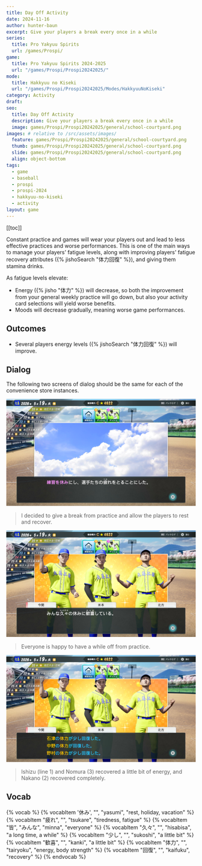 ```yaml
---
title: Day Off Activity
date: 2024-11-16
author: hunter-baun
excerpt: Give your players a break every once in a while
series:
  title: Pro Yakyuu Spirits
  url: /games/Prospi/
game: 
  title: Pro Yakyuu Spirits 2024-2025
  url: "/games/Prospi/Prospi20242025/"
mode: 
  title: Hakkyuu no Kiseki
  url: "/games/Prospi/Prospi20242025/Modes/HakkyuuNoKiseki"
category: Activity
draft: 
seo:
  title: Day Off Activity
  description: Give your players a break every once in a while
  image: games/Prospi/Prospi20242025/general/school-courtyard.png
images: # relative to /src/assets/images/
  feature: games/Prospi/Prospi20242025/general/school-courtyard.png
  thumb: games/Prospi/Prospi20242025/general/school-courtyard.png
  slide: games/Prospi/Prospi20242025/general/school-courtyard.png
  align: object-bottom
tags:
  - game
  - baseball
  - prospi
  - prospi-2024
  - hakkyuu-no-kiseki
  - activity
layout: game
---
```

[[toc]]

Constant practice and games will wear your players out and lead to less effective practices and worse performances. This is one of the main ways to manage your players' fatigue levels, along with improving players' fatigue recovery attributes ({% jishoSearch "体力回復" %}), and giving them stamina drinks.

As fatigue levels elevate:
- Energy ({% jisho "体力" %}) will decrease, so both the improvement from your general weekly practice will go down, but also your activity card selections will yield worse benefits.
- Moods will decrease gradually, meaning worse game performances.

## Outcomes
- Several players energy levels ({% jishoSearch "体力回復" %}) will improve.

## Dialog
The following two screens of dialog should be the same for each of the convenience store instances.

![Giving players the day off](/assets/images/games/Prospi/Prospi20242025/HakkyuNoKiseki/Activities/Day-Off/day-off-dialog-1.png)
> I decided to give a break from practice and allow the players to rest and recover.

![Players are happy](/assets/images/games/Prospi/Prospi20242025/HakkyuNoKiseki/Activities/Day-Off/day-off-dialog-2.png)
> Everyone is happy to have a while off from practice.

![Players recover from fatigue](/assets/images/games/Prospi/Prospi20242025/HakkyuNoKiseki/Activities/Day-Off/day-off-dialog-3.png)
> Ishizu (line 1) and Nomura (3) recovered a little bit of energy, and Nakano (2) recovered completely.

## Vocab
{% vocab %}
  {% vocabItem '休み', "", "yasumi", "rest, holiday, vacation" %}
  {% vocabItem "疲れ", "", "tsukare", "tiredness, fatigue" %}
  {% vocabItem "皆", "みんな", "minna", "everyone" %}
  {% vocabItem "久々", "", "hisabisa", "a long time, a while" %}
  {% vocabItem "少し", "", "sukoshi", "a little bit" %}
  {% vocabItem "歓喜", "", "kanki", "a little bit" %}
  {% vocabItem "体力", "", "tairyoku", "energy, body strength" %}
  {% vocabItem "回復", "", "kaifuku", "recovery" %}
{% endvocab %}
